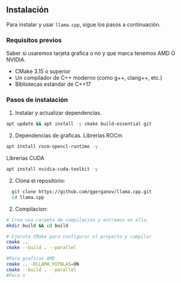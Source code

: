 ## Instalación

Para instalar y usar `llama.cpp`, sigue los pasos a continuación.

### Requisitos previos
Saber si usaremos tarjeta grafica o no y que marca tenemos AMD O NVIDIA.
- CMake 3.15 o superior
- Un compilador de C++ moderno (como g++, clang++, etc.)
- Bibliotecas estándar de C++17

### Pasos de instalación
1. Instalar y actualizar dependencias.
```bash
apt update && apt install -y cmake build-essential git
```
2. Dependencias de graficas.
Librerias ROCm
```bash
apt install rocm-opencl-runtime -y
```
Librerias CUDA
```bash
apt install nvidia-cuda-toolkit -y
```
2. Clona el repositorio:
```bash
  git clone https://github.com/ggerganov/llama.cpp.git
  cd llama.cpp
```
2. Compilacion:
 ```bash
 # Crea una carpeta de compilación y entramos en ella.
mkdir build && cd build
```
 ```bash
 # Ejecuta CMake para configurar el proyecto y compilar
cmake ..
cmake --build . --parallel
```
 ```bash
 #Para graficas AMD
cmake .. -DLLAMA_HIPBLAS=ON
cmake --build . --parallel
#Para n
